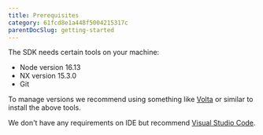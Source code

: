 ```yaml
---
title: Prerequisites
category: 61fcd8e1a448f5004215317c
parentDocSlug: getting-started
---
```


The SDK needs certain tools on your machine:

- Node version 16.13
- NX version 15.3.0
- Git

To manage versions we recommend using something like [Volta](http://volta.sh) or similar to install the above tools.

We don't have any requirements on IDE but recommend [Visual Studio Code](https://code.visualstudio.com/).
